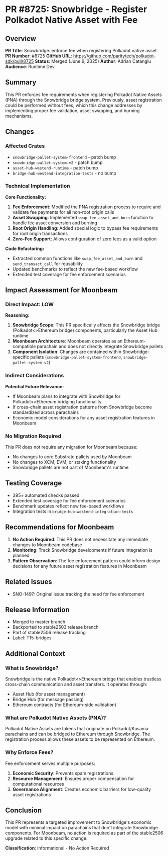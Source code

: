 # PR #8725: Snowbridge - Register Polkadot Native Asset with Fee

## Overview

**PR Title**: Snowbridge: enforce fee when registering Polkadot native asset
**PR Number**: #8725
**GitHub URL**: https://github.com/paritytech/polkadot-sdk/pull/8725
**Status**: Merged (June 9, 2025)
**Author**: Adrian Catangiu
**Audience**: Runtime Dev

## Summary

This PR enforces fee requirements when registering Polkadot Native Assets (PNA) through the Snowbridge bridge system. Previously, asset registration could be performed without fees, which this change addresses by implementing proper fee validation, asset swapping, and burning mechanisms.

## Changes

### Affected Crates

- `snowbridge-pallet-system-frontend` - patch bump
- `snowbridge-pallet-system-v2` - patch bump
- `asset-hub-westend-runtime` - patch bump
- `bridge-hub-westend-integration-tests` - no bump

### Technical Implementation

**Core Functionality:**

1. **Fee Enforcement**: Modified the PNA registration process to require and validate fee payments for all non-root origin calls
2. **Asset Swapping**: Implemented `swap_fee_asset_and_burn` function to handle fee asset conversion and burning
3. **Root Origin Handling**: Added special logic to bypass fee requirements for root origin transactions
4. **Zero-Fee Support**: Allows configuration of zero fees as a valid option

**Code Refactoring:**

- Extracted common functions like `swap_fee_asset_and_burn` and `send_transact_call` for reusability
- Updated benchmarks to reflect the new fee-based workflow
- Extended test coverage for fee enforcement scenarios

## Impact Assessment for Moonbeam

### Direct Impact: **LOW**

**Reasoning:**

1. **Snowbridge Scope**: This PR specifically affects the Snowbridge bridge (Polkadot<>Ethereum bridge) components, particularly the Asset Hub runtime
2. **Moonbeam Architecture**: Moonbeam operates as an Ethereum-compatible parachain and does not directly integrate Snowbridge pallets
3. **Component Isolation**: Changes are contained within Snowbridge-specific pallets (`snowbridge-pallet-system-frontend`, `snowbridge-pallet-system-v2`)

### Indirect Considerations

**Potential Future Relevance:**

- If Moonbeam plans to integrate with Snowbridge for Polkadot<>Ethereum bridging functionality
- If cross-chain asset registration patterns from Snowbridge become standardized across parachains
- Economic model considerations for any asset registration features in Moonbeam

### No Migration Required

This PR does not require any migration for Moonbeam because:
- No changes to core Substrate pallets used by Moonbeam
- No changes to XCM, EVM, or staking functionality
- Snowbridge pallets are not part of Moonbeam's runtime

## Testing Coverage

- 395+ automated checks passed
- Extended test coverage for fee enforcement scenarios
- Benchmark updates reflect new fee-based workflows
- Integration tests in `bridge-hub-westend-integration-tests`

## Recommendations for Moonbeam

1. **No Action Required**: This PR does not necessitate any immediate changes to Moonbeam codebase
2. **Monitoring**: Track Snowbridge developments if future integration is planned
3. **Pattern Observation**: The fee enforcement pattern could inform design decisions for any future asset registration features in Moonbeam

## Related Issues

- SNO-1497: Original issue tracking the need for fee enforcement

## Release Information

- Merged to master branch
- Backported to stable2503 release branch
- Part of stable2506 release tracking
- Label: T15-bridges

## Additional Context

### What is Snowbridge?

Snowbridge is the native Polkadot<>Ethereum bridge that enables trustless cross-chain communication and asset transfers. It operates through:
- Asset Hub (for asset management)
- Bridge Hub (for message passing)
- Ethereum contracts (for Ethereum-side validation)

### What are Polkadot Native Assets (PNA)?

Polkadot Native Assets are tokens that originate on Polkadot/Kusama parachains and can be bridged to Ethereum through Snowbridge. The registration process allows these assets to be represented on Ethereum.

### Why Enforce Fees?

Fee enforcement serves multiple purposes:
1. **Economic Security**: Prevents spam registrations
2. **Resource Management**: Ensures proper compensation for computational resources
3. **Governance Alignment**: Creates economic barriers for low-quality asset registrations

## Conclusion

This PR represents a targeted improvement to Snowbridge's economic model with minimal impact on parachains that don't integrate Snowbridge components. For Moonbeam, no action is required as part of the stable2506 upgrade related to this specific change.

**Classification**: Informational - No Action Required
